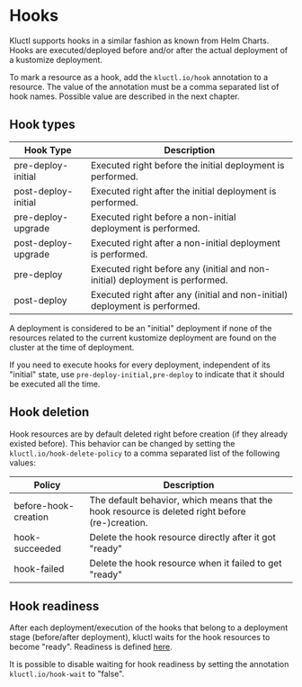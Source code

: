 <!-- This comment is uncommented when auto-synced to www-kluctl.io

---
title: "Hooks"
linkTitle: "Hooks"
weight: 6
description: >
    Kluctl hooks.
---
-->

# Hooks

Kluctl supports hooks in a similar fashion as known from Helm Charts. Hooks are executed/deployed before and/or after the
actual deployment of a kustomize deployment.

To mark a resource as a hook, add the `kluctl.io/hook` annotation to a resource. The value of the annotation must be
a comma separated list of hook names. Possible value are described in the next chapter.

## Hook types

| Hook Type | Description |
|---|---|
| pre-deploy-initial | Executed right before the initial deployment is performed. |
| post-deploy-initial | Executed right after the initial deployment is performed. |
| pre-deploy-upgrade | Executed right before a non-initial deployment is performed. |
| post-deploy-upgrade | Executed right after a non-initial deployment is performed. |
| pre-deploy | Executed right before any (initial and non-initial) deployment is performed.|
| post-deploy | Executed right after any (initial and non-initial) deployment is performed. |

A deployment is considered to be an "initial" deployment if none of the resources related to the current kustomize
deployment are found on the cluster at the time of deployment.

If you need to execute hooks for every deployment, independent of its "initial" state, use
`pre-deploy-initial,pre-deploy` to indicate that it should be executed all the time.

## Hook deletion

Hook resources are by default deleted right before creation (if they already existed before). This behavior can be
changed by setting the `kluctl.io/hook-delete-policy` to a comma separated list of the following values:

| Policy | Description |
|---|---|
| before-hook-creation | The default behavior, which means that the hook resource is deleted right before (re-)creation. |
| hook-succeeded | Delete the hook resource directly after it got "ready" |
| hook-failed | Delete the hook resource when it failed to get "ready" |

## Hook readiness

After each deployment/execution of the hooks that belong to a deployment stage (before/after deployment), kluctl
waits for the hook resources to become "ready". Readiness is defined [here](./readiness.md).

It is possible to disable waiting for hook readiness by setting the annotation `kluctl.io/hook-wait` to "false".

